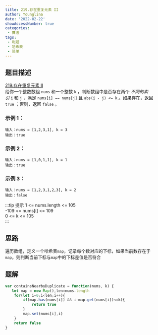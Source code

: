 ```yaml
---
title: 219.存在重复元素 II
author: Younglina
date: '2022-02-22'
showAccessNumber: true
categories:
 - 算法
tags:
 - 刷题
 - 哈希表
 - 简单
--- 
```

## 题目描述
[219.存在重复元素 II](https://leetcode-cn.com/problems/contains-duplicate-ii/)  
给你一个整数数组 `nums` 和一个整数 `k` ，判断数组中是否存在两个 *不同的索引* `i` 和 `j` ，满足 `nums[i] == nums[j]` 且 `abs(i - j) <= k` 。如果存在，返回 `true` ；否则，返回 `false` 。
### 示例 1：
```
输入：nums = [1,2,3,1], k = 3  
输出：true  
```
### 示例 2：
```
输入：nums = [1,0,1,1], k = 1  
输出：true  
```
### 示例 3：
```
输入：nums = [1,2,3,1,2,3], k = 2  
输出：false  
```

:::tip 提示
1 <= nums.length <= 105  
-109 <= nums[i] <= 109  
0 <= k <= 105  
:::

## 思路
遍历数组，定义一个哈希表`map`，记录每个数对应的下标，如果当前数存在于`map`，则判断当前下标与`map`中的下标差值是否符合
## 题解
```javascript
var containsNearbyDuplicate = function(nums, k) {
   let map = new Map(),len=nums.length
    for(let i=0;i<len;i++){
        if(map.has(nums[i]) && i-map.get(nums[i])<=k){
            return true
        }
        map.set(nums[i],i)
    }
    return false
}
```